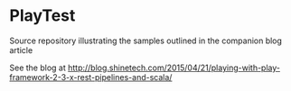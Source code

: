 # PlayTest
Source repository illustrating the samples outlined in the companion blog article

See the blog at http://blog.shinetech.com/2015/04/21/playing-with-play-framework-2-3-x-rest-pipelines-and-scala/ 

